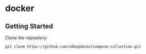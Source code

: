 # docker

## Getting Started

Clone the repository:

```
git clone https://github.com/vdbogdanov/compose-collection.git
```